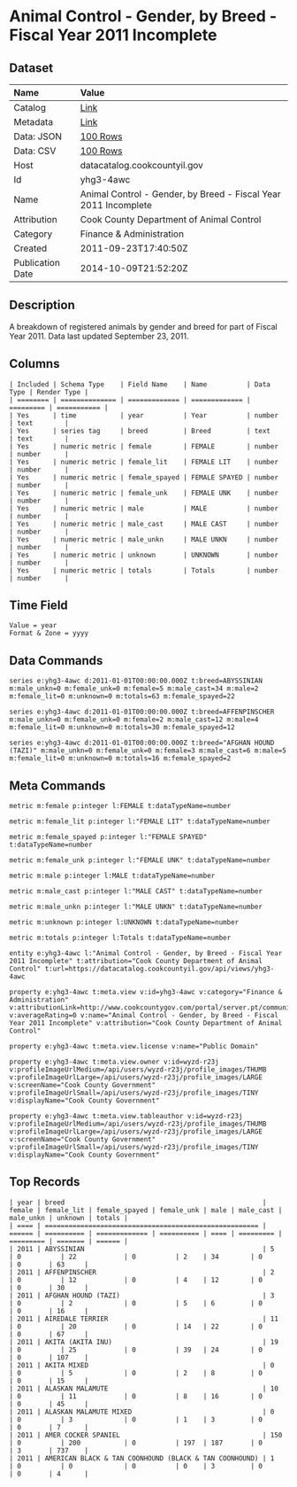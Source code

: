 # Animal Control - Gender, by Breed - Fiscal Year 2011 Incomplete

## Dataset

| Name | Value |
| :--- | :---- |
| Catalog | [Link](https://catalog.data.gov/dataset/animal-control-gender-by-breed-fiscal-year-2011-incomplete-bdd7a) |
| Metadata | [Link](https://datacatalog.cookcountyil.gov/api/views/yhg3-4awc) |
| Data: JSON | [100 Rows](https://datacatalog.cookcountyil.gov/api/views/yhg3-4awc/rows.json?max_rows=100) |
| Data: CSV | [100 Rows](https://datacatalog.cookcountyil.gov/api/views/yhg3-4awc/rows.csv?max_rows=100) |
| Host | datacatalog.cookcountyil.gov |
| Id | yhg3-4awc |
| Name | Animal Control - Gender, by Breed - Fiscal Year 2011 Incomplete |
| Attribution | Cook County Department of Animal Control |
| Category | Finance & Administration |
| Created | 2011-09-23T17:40:50Z |
| Publication Date | 2014-10-09T21:52:20Z |

## Description

A breakdown of registered animals by gender and breed for part of Fiscal Year 2011. Data last updated September 23, 2011.

## Columns

```ls
| Included | Schema Type    | Field Name    | Name          | Data Type | Render Type |
| ======== | ============== | ============= | ============= | ========= | =========== |
| Yes      | time           | year          | Year          | number    | text        |
| Yes      | series tag     | breed         | Breed         | text      | text        |
| Yes      | numeric metric | female        | FEMALE        | number    | number      |
| Yes      | numeric metric | female_lit    | FEMALE LIT    | number    | number      |
| Yes      | numeric metric | female_spayed | FEMALE SPAYED | number    | number      |
| Yes      | numeric metric | female_unk    | FEMALE UNK    | number    | number      |
| Yes      | numeric metric | male          | MALE          | number    | number      |
| Yes      | numeric metric | male_cast     | MALE CAST     | number    | number      |
| Yes      | numeric metric | male_unkn     | MALE UNKN     | number    | number      |
| Yes      | numeric metric | unknown       | UNKNOWN       | number    | number      |
| Yes      | numeric metric | totals        | Totals        | number    | number      |
```

## Time Field

```ls
Value = year
Format & Zone = yyyy
```

## Data Commands

```ls
series e:yhg3-4awc d:2011-01-01T00:00:00.000Z t:breed=ABYSSINIAN m:male_unkn=0 m:female_unk=0 m:female=5 m:male_cast=34 m:male=2 m:female_lit=0 m:unknown=0 m:totals=63 m:female_spayed=22

series e:yhg3-4awc d:2011-01-01T00:00:00.000Z t:breed=AFFENPINSCHER m:male_unkn=0 m:female_unk=0 m:female=2 m:male_cast=12 m:male=4 m:female_lit=0 m:unknown=0 m:totals=30 m:female_spayed=12

series e:yhg3-4awc d:2011-01-01T00:00:00.000Z t:breed="AFGHAN HOUND (TAZI)" m:male_unkn=0 m:female_unk=0 m:female=3 m:male_cast=6 m:male=5 m:female_lit=0 m:unknown=0 m:totals=16 m:female_spayed=2
```

## Meta Commands

```ls
metric m:female p:integer l:FEMALE t:dataTypeName=number

metric m:female_lit p:integer l:"FEMALE LIT" t:dataTypeName=number

metric m:female_spayed p:integer l:"FEMALE SPAYED" t:dataTypeName=number

metric m:female_unk p:integer l:"FEMALE UNK" t:dataTypeName=number

metric m:male p:integer l:MALE t:dataTypeName=number

metric m:male_cast p:integer l:"MALE CAST" t:dataTypeName=number

metric m:male_unkn p:integer l:"MALE UNKN" t:dataTypeName=number

metric m:unknown p:integer l:UNKNOWN t:dataTypeName=number

metric m:totals p:integer l:Totals t:dataTypeName=number

entity e:yhg3-4awc l:"Animal Control - Gender, by Breed - Fiscal Year 2011 Incomplete" t:attribution="Cook County Department of Animal Control" t:url=https://datacatalog.cookcountyil.gov/api/views/yhg3-4awc

property e:yhg3-4awc t:meta.view v:id=yhg3-4awc v:category="Finance & Administration" v:attributionLink=http://www.cookcountygov.com/portal/server.pt/community/animal___rabies_control/247 v:averageRating=0 v:name="Animal Control - Gender, by Breed - Fiscal Year 2011 Incomplete" v:attribution="Cook County Department of Animal Control"

property e:yhg3-4awc t:meta.view.license v:name="Public Domain"

property e:yhg3-4awc t:meta.view.owner v:id=wyzd-r23j v:profileImageUrlMedium=/api/users/wyzd-r23j/profile_images/THUMB v:profileImageUrlLarge=/api/users/wyzd-r23j/profile_images/LARGE v:screenName="Cook County Government" v:profileImageUrlSmall=/api/users/wyzd-r23j/profile_images/TINY v:displayName="Cook County Government"

property e:yhg3-4awc t:meta.view.tableauthor v:id=wyzd-r23j v:profileImageUrlMedium=/api/users/wyzd-r23j/profile_images/THUMB v:profileImageUrlLarge=/api/users/wyzd-r23j/profile_images/LARGE v:screenName="Cook County Government" v:profileImageUrlSmall=/api/users/wyzd-r23j/profile_images/TINY v:displayName="Cook County Government"
```

## Top Records

```ls
| year | breed                                                  | female | female_lit | female_spayed | female_unk | male | male_cast | male_unkn | unknown | totals | 
| ==== | ====================================================== | ====== | ========== | ============= | ========== | ==== | ========= | ========= | ======= | ====== | 
| 2011 | ABYSSINIAN                                             | 5      | 0          | 22            | 0          | 2    | 34        | 0         | 0       | 63     | 
| 2011 | AFFENPINSCHER                                          | 2      | 0          | 12            | 0          | 4    | 12        | 0         | 0       | 30     | 
| 2011 | AFGHAN HOUND (TAZI)                                    | 3      | 0          | 2             | 0          | 5    | 6         | 0         | 0       | 16     | 
| 2011 | AIREDALE TERRIER                                       | 11     | 0          | 20            | 0          | 14   | 22        | 0         | 0       | 67     | 
| 2011 | AKITA (AKITA INU)                                      | 19     | 0          | 25            | 0          | 39   | 24        | 0         | 0       | 107    | 
| 2011 | AKITA MIXED                                            | 0      | 0          | 5             | 0          | 2    | 8         | 0         | 0       | 15     | 
| 2011 | ALASKAN MALAMUTE                                       | 10     | 0          | 11            | 0          | 8    | 16        | 0         | 0       | 45     | 
| 2011 | ALASKAN MALAMUTE MIXED                                 | 0      | 0          | 3             | 0          | 1    | 3         | 0         | 0       | 7      | 
| 2011 | AMER COCKER SPANIEL                                    | 150    | 0          | 200           | 0          | 197  | 187       | 0         | 3       | 737    | 
| 2011 | AMERICAN BLACK & TAN COONHOUND (BLACK & TAN COONHOUND) | 1      | 0          | 0             | 0          | 0    | 3         | 0         | 0       | 4      | 
```